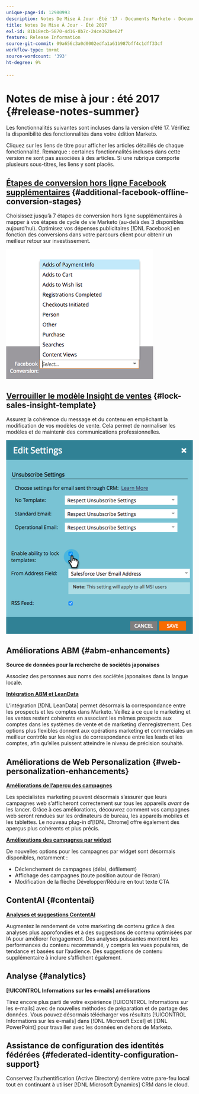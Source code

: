 ```yaml
---
unique-page-id: 12980993
description: Notes De Mise À Jour -Été '17 - Documents Marketo - Documentation Du Produit
title: Notes De Mise À Jour - Été 2017
exl-id: 81b18ecb-5870-4d16-8b7c-24ce362be62f
feature: Release Information
source-git-commit: 09a656c3a0d0002edfa1a61b987bff4c1dff33cf
workflow-type: tm+mt
source-wordcount: '393'
ht-degree: 9%

---
```


# Notes de mise à jour : été 2017 {#release-notes-summer}

Les fonctionnalités suivantes sont incluses dans la version d’été 17. Vérifiez la disponibilité des fonctionnalités dans votre édition Marketo.

Cliquez sur les liens de titre pour afficher les articles détaillés de chaque fonctionnalité. Remarque : certaines fonctionnalités incluses dans cette version ne sont pas associées à des articles. Si une rubrique comporte plusieurs sous-titres, les liens y sont placés.

## [Étapes de conversion hors ligne Facebook supplémentaires](/help/marketo/product-docs/demand-generation/facebook/set-up-facebook-offline-conversions.md) {#additional-facebook-offline-conversion-stages}

Choisissez jusqu’à 7 étapes de conversion hors ligne supplémentaires à mapper à vos étapes de cycle de vie Marketo (au-delà des 3 disponibles aujourd’hui). Optimisez vos dépenses publicitaires [!DNL Facebook] en fonction des conversions dans votre parcours client pour obtenir un meilleur retour sur investissement.

![](assets/image2017-8-24-15-3a23-3a31.png)

## [Verrouiller le modèle Insight de ventes](/help/marketo/product-docs/marketo-sales-insight/msi-for-salesforce/features/actions-in-the-msi-panel/send-marketo-email/lock-sales-template.md) {#lock-sales-insight-template}

Assurez la cohérence du message et du contenu en empêchant la modification de vos modèles de vente. Cela permet de normaliser les modèles et de maintenir des communications professionnelles.

![](assets/image2017-10-9-10-3a1-3a56.png)

## Améliorations ABM {#abm-enhancements}

**Source de données pour la recherche de sociétés japonaises**

Associez des personnes aux noms des sociétés japonaises dans la langue locale.

**[Intégration ABM et LeanData](https://docs.marketo.com/x/pKmt)**

L’intégration [!DNL LeanData] permet désormais la correspondance entre les prospects et les comptes dans Marketo. Veillez à ce que le marketing et les ventes restent cohérents en associant les mêmes prospects aux comptes dans les systèmes de vente et de marketing d’enregistrement. Des options plus flexibles donnent aux opérations marketing et commerciales un meilleur contrôle sur les règles de correspondance entre les leads et les comptes, afin qu’elles puissent atteindre le niveau de précision souhaité.

## Améliorations de Web Personalization {#web-personalization-enhancements}

**[Améliorations de l’aperçu des campagnes](/help/marketo/product-docs/web-personalization/working-with-web-campaigns/preview-and-test-a-web-campaign.md)**

Les spécialistes marketing peuvent désormais s’assurer que leurs campagnes web s’afficheront correctement sur tous les appareils *avant* de les lancer. Grâce à ces améliorations, découvrez comment vos campagnes web seront rendues sur les ordinateurs de bureau, les appareils mobiles et les tablettes. Le nouveau plug-in d’[!DNL Chrome] offre également des aperçus plus cohérents et plus précis.

**[Améliorations des campagnes par widget](/help/marketo/product-docs/web-personalization/working-with-web-campaigns/create-a-new-widget-web-campaign.md)**

De nouvelles options pour les campagnes par widget sont désormais disponibles, notamment :

* Déclenchement de campagnes (délai, défilement)
* Affichage des campagnes (toute position autour de l’écran)
* Modification de la flèche Développer/Réduire en tout texte CTA

## ContentAI {#contentai}

**[Analyses et suggestions ContentAI](/help/marketo/product-docs/predictive-content/predictive-content-analytics-overview.md)**

Augmentez le rendement de votre marketing de contenu grâce à des analyses plus approfondies et à des suggestions de contenu optimisées par IA pour améliorer l’engagement. Des analyses puissantes montrent les performances du contenu recommandé, y compris les vues populaires, de tendance et basées sur l’audience. Des suggestions de contenu supplémentaire à inclure s’affichent également.

## Analyse {#analytics}

**[!UICONTROL Informations sur les e-mails] améliorations**

Tirez encore plus parti de votre expérience [!UICONTROL Informations sur les e-mails] avec de nouvelles méthodes de préparation et de partage des données. Vous pouvez désormais télécharger vos résultats [!UICONTROL Informations sur les e-mails] dans [!DNL Microsoft Excel] et [!DNL PowerPoint] pour travailler avec les données en dehors de Marketo.

## Assistance de configuration des identités fédérées {#federated-identity-configuration-support}

Conservez l’authentification (Active Directory) derrière votre pare-feu local tout en continuant à utiliser [!DNL Microsoft Dynamics] CRM dans le cloud.
